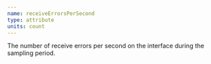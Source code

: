 ```yaml
---
name: receiveErrorsPerSecond
type: attribute
units: count
---
```


The number of receive errors per second on the interface during the sampling period.